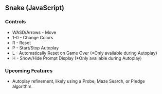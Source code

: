 Snake (JavaScript)
--------------

### Controls

*  WASD/Arrows - Move
*  1-0 - Change Colors
*  R - Reset
*  P - Start/Stop Autoplay
*  L - Automatically Reset on Game Over (*Only available during Autoplay)
*  H - Show/Hide Prompt Display (*Only available during Autoplay)

### Upcoming Features

*  Autoplay refinement, likely using a Probe, Maze Search, or Pledge algorithm.